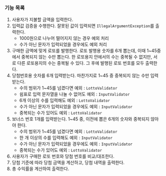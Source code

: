 ### 기능 목록

1. 사용자가 지불할 금액을 입력한다.
2. 입력값 검증을 수행한다. 잘못된 값이 입력되면 `IllegalArgumentException`를 출력한다.
    - 1000원으로 나누어 떨어지지 않는 경우 예외 처리
    - 수가 아닌 문자가 입력되었을 경우에도 예외 처리
3. 구매한 금액에 맞게 로또를 발행한다.
   로또 발행용 숫자를 6개 뽑는데, 이때 1~45중에서 중복되지 않는 수만 뽑는다.
   한 로또용지 안에서의 수는 중복될 수 없지만, 서로 다른 로또용지의 수는 중복될 수 있다.
   그 후에 발행된 로또 번호를 모두 출력한다.
4. 당첨번호용 숫자를 6개 입력받는다.
   마찬가지로 1~45 중 중복되지 않는 수만 입력 받는다.
    - 수의 범위가 1~45를 넘겼다면 예외 : `LottoValidator`
    - 쉼표로 입력 문자열을 나눌 수 없어도 예외 : `InputValidator`
    - 6개 이상의 수를 입력해도 예외 : `LottoValidator`
    - 수가 아닌 문자가 입력되었을 경우에도 예외 : `InputValidator`
    - 중복되는 수가 있어도 예외 : `LottoValidator`
5. 보너스 번호 1개를 입력받는다.
   1~45 중, 이전에 뽑은 6개의 숫자와 중복되지 않아야 한다.
    - 수의 범위가 1~45를 넘겼다면 예외 : `LottoValidator`
    - 한 개 이상의 수를 입력해도 예외 : `InputValidator`
    - 수가 아닌 문자가 입력되었을 경우에도 예외 : `InputValidator`
    - 중복되는 수가 있어도 예외 : `LottoValidator`
6. 사용자가 구매한 로또 번호와 당첨 번호를 비교/대조한다.
7. 당첨 기준에 따라 당첨 금액을 계산하고, 당첨 내역을 출력한다.
8. 총 수익률을 계산하여 출력한다.